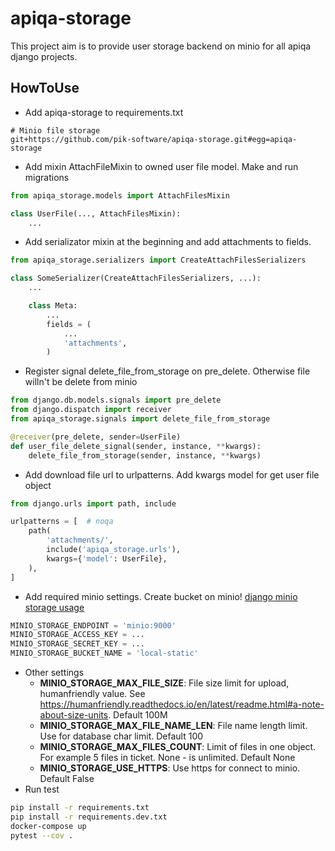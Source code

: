 # apiqa-storage #

This project aim is to provide user storage backend on minio
for all apiqa django projects.

## HowToUse ##

* Add apiqa-storage to requirements.txt
```
# Minio file storage
git+https://github.com/pik-software/apiqa-storage.git#egg=apiqa-storage
```

* Add mixin AttachFileMixin to owned user file model. Make and run migrations

```python
from apiqa_storage.models import AttachFilesMixin

class UserFile(..., AttachFilesMixin):
    ...
```

* Add serializator mixin at the beginning and add attachments to fields.

```python
from apiqa_storage.serializers import CreateAttachFilesSerializers

class SomeSerializer(CreateAttachFilesSerializers, ...):
    ...

    class Meta:
        ...
        fields = (
            ...
            'attachments',
        )

```

* Register signal delete_file_from_storage on pre_delete. Otherwise file willn't be delete from minio

```python
from django.db.models.signals import pre_delete
from django.dispatch import receiver
from apiqa_storage.signals import delete_file_from_storage

@receiver(pre_delete, sender=UserFile)
def user_file_delete_signal(sender, instance, **kwargs):
    delete_file_from_storage(sender, instance, **kwargs)
```

* Add download file url to urlpatterns. Add kwargs model for get user file object

```python
from django.urls import path, include

urlpatterns = [  # noqa
    path(
        'attachments/',
        include('apiqa_storage.urls'),
        kwargs={'model': UserFile},
    ),
]
```

* Add required minio settings. Create bucket on minio!
[django minio storage usage](https://django-minio-storage.readthedocs.io/en/latest/usage/)

```python
MINIO_STORAGE_ENDPOINT = 'minio:9000'
MINIO_STORAGE_ACCESS_KEY = ...
MINIO_STORAGE_SECRET_KEY = ...
MINIO_STORAGE_BUCKET_NAME = 'local-static'
```
* Other settings
  * **MINIO_STORAGE_MAX_FILE_SIZE**: File size limit for upload, humanfriendly value. 
  See https://humanfriendly.readthedocs.io/en/latest/readme.html#a-note-about-size-units. Default 100M
  * **MINIO_STORAGE_MAX_FILE_NAME_LEN**: File name length limit. Use for database char limit. Default 100
  * **MINIO_STORAGE_MAX_FILES_COUNT**: Limit of files in one object. For example 5 files in ticket. None - is unlimited. Default None
  * **MINIO_STORAGE_USE_HTTPS**: Use https for connect to minio. Default False
* Run test

```bash
pip install -r requirements.txt
pip install -r requirements.dev.txt
docker-compose up
pytest --cov .
```
